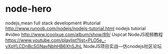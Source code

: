 # node-hero
nodejs,mean full stack development
#tutorial
http://www.runoob.com/nodejs/nodejs-tutorial.html  nodejs tutorial<br>
#video
http://www.icoolxue.com/album/show/89/   Uspcat NodeJS视频教程<br>
https://www.youtube.com/playlist?list=PLO5e_-yXpYLCDnBcSGNavNbhHB6XhSJhL  NodeJS项目实战—仿cnodejs社区论坛<br>
